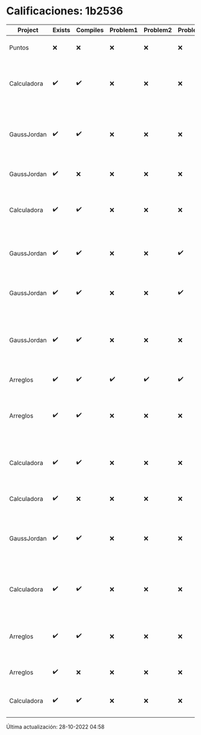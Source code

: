 # Calificaciones: 1b2536
|Project|Exists|Compiles|Problem1|Problem2|Problem3|Extra|CommitHash|CommitDate|CheckDate|Comments|DueDate|Grade|
|-|-|-|-|-|-|-|-|-|-|-|-|-|
|Puntos|❌|❌|❌|❌|❌|❌|NA|NA|28-10-2022 04:58:50|No se encontró el archivo en PracticasCompuI/Puntos/Puntos.cpp|05-11-2020 21:00:00|5|
|Calculadora|✔️|✔️|❌|❌|❌|❌|886c5723440729317b9ce6949c7d868e40bfb673|25-10-2022 22:06:08|25-10-2022 22:48:15|Revisa la operación suma-No implementaste operaciones con números flotantes-Revisa la operación división-No sale con código diferente de cero con división entre cero|28-09-2022 21:00:00|5.0|
|GaussJordan|✔️|✔️|❌|❌|❌|❌|f73d734281af743a3f5e111d46a3ad600abba3d1|17-10-2022 10:17:24|17-10-2022 10:30:12|No aplica correctamente el método de Gauss-Jordan-No aplica correctamente el método de Gauss-Jordan-No avisa al usuario que el sistema no tiene solución-No intercambia las filas cuando un pivote es cero|19-10-2022 21:00:00|6.0|
|GaussJordan|✔️|❌|❌|❌|❌|❌|e30cebe46803f655f9159a2b33e1731326f785dd|16-10-2022 23:24:55|17-10-2022 00:08:26|Tu código no compila|19-10-2022 21:00:00|5.0|
|Calculadora|✔️|✔️|❌|❌|❌|❌|9ed5cc938a3cff99cac680da3360135c4ca2b1c2|16-10-2022 23:20:56|17-10-2022 00:07:43|Revisa la operación suma-No implementaste operaciones con números flotantes-Revisa la operación división-No sale con código diferente de cero con división entre cero|28-09-2022 21:00:00|5.0|
|GaussJordan|✔️|✔️|❌|❌|✔️|❌|3a8949c7ca9211afec3562f46615d733fe5847af|16-10-2022 22:46:21|16-10-2022 23:04:12|No aplica correctamente el método de Gauss-Jordan-No aplica correctamente el método de Gauss-Jordan-No intercambia las filas cuando un pivote es cero|19-10-2022 21:00:00|7.333333333333333|
|GaussJordan|✔️|✔️|❌|❌|✔️|❌|0ef86cae3e86112cda0b328d386c0e6991eded3f|16-10-2022 21:05:51|16-10-2022 22:00:41|No aplica correctamente el método de Gauss-Jordan-No aplica correctamente el método de Gauss-Jordan-No intercambia las filas cuando un pivote es cero|19-10-2022 21:00:00|7.333333333333333|
|GaussJordan|✔️|✔️|❌|❌|❌|❌|bc79569277d43df9aa75b53f2222b1b5212f4a6e|16-10-2022 17:47:24|16-10-2022 17:50:41|No aplica correctamente el método de Gauss-Jordan-No aplica correctamente el método de Gauss-Jordan-No avisa al usuario que el sistema no tiene solución-No intercambia las filas cuando un pivote es cero|19-10-2022 21:00:00|6.0|
|Arreglos|✔️|✔️|✔️|✔️|✔️|✔️|fc2de322da09d5d7c5895e7a09071e3a6d52c6c8|16-10-2022 16:41:03|16-10-2022 16:47:36|¡Excelente trabajo!|05-10-2022 21:00:00|5.0|
|Arreglos|✔️|✔️|❌|❌|❌|❌|3a12f03da2fd71cf909eaca762d3886102033b55|16-10-2022 15:00:10|16-10-2022 15:44:31|Revisa la operación suma-Revisa la operación multiplicación-El segundo arreglo debe de poder ser de números flotantes-No debe permitir ingresar un operador incorrecto|05-10-2022 21:00:00|5.0|
|Calculadora|✔️|✔️|❌|❌|❌|❌|a41badc438b98819a7d56e449bdfc64f5cea09be|16-10-2022 14:41:48|16-10-2022 15:43:48|Revisa la operación suma-No implementaste operaciones con números flotantes-Revisa la operación división-No sale con código diferente de cero con división entre cero|28-09-2022 21:00:00|5.0|
|Calculadora|✔️|❌|❌|❌|❌|❌|5cee0382fdb21d448c63024e5f0ac1b9fc94aac2|16-10-2022 14:40:25|16-10-2022 14:41:39|Tu código no compila|28-09-2022 21:00:00|5.0|
|GaussJordan|✔️|✔️|❌|❌|❌|❌|3ec8b4a211282c7fcddc1cb9885519ccdb248ea2|12-10-2022 20:30:31|12-10-2022 21:23:25|No aplica correctamente el método de Gauss-Jordan-No aplica correctamente el método de Gauss-Jordan-No avisa al usuario que el sistema no tiene solución-No intercambia las filas cuando un pivote es cero|12-10-2022 21:00:00|6.0|
|Calculadora|✔️|✔️|❌|❌|❌|❌|95b35071faf5e5337cd205ba237f04a6d354c16e|09-10-2022 20:09:50|09-10-2022 20:24:49|Revisa la operación suma-No implementaste operaciones con números flotantes-Revisa la operación división-No sale con código diferente de cero con división entre cero|28-09-2022 21:00:00|5.0|
|Arreglos|✔️|✔️|❌|❌|❌|❌|0df76455d00a042c50b495c6b5965e8aad4c4f34|08-10-2022 22:46:21|08-10-2022 23:39:44|Revisa la operación suma-Revisa la operación multiplicación-El segundo arreglo debe de poder ser de números flotantes-No debe permitir ingresar un operador incorrecto|05-10-2022 21:00:00|5.0|
|Arreglos|✔️|❌|❌|❌|❌|❌|2bc0f53d880b62d024c7279b550966b9c31e0fe3|06-10-2022 21:01:32|06-10-2022 21:53:23|Tu código no compila|05-10-2022 21:00:00|5.0|
|Calculadora|✔️|✔️|❌|❌|❌|✔️|447a19d3ac879e9e3ff344f5ea74cbc6c9c0b73f|03-10-2022 11:46:26|05-10-2022 14:45:04|Revisa la operación suma-No implementaste operaciones con números flotantes-Revisa la operación división|28-09-2022 21:00:00|5.333333333333333|

Última actualización: 28-10-2022 04:58